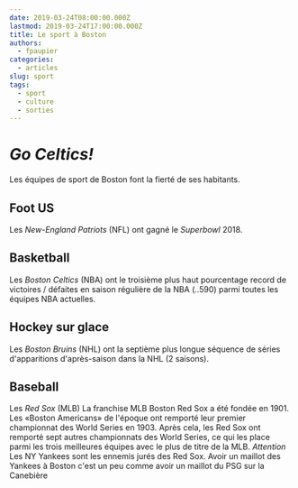 ```yaml
---
date: 2019-03-24T08:00:00.000Z
lastmod: 2019-03-24T17:00:00.000Z
title: Le sport à Boston
authors:
  - fpaupier
categories:
  - articles
slug: sport
tags:
  - sport
  - culture
  - sorties
---
```

# _Go Celtics!_

Les équipes de sport de Boston font la fierté de ses habitants. 

## Foot US

Les _New-England Patriots_ (NFL) ont gagné le _Superbowl_ 2018.

## Basketball

Les _Boston Celtics_ (NBA) ont le troisième plus haut pourcentage record de victoires / défaites en saison régulière de la NBA (..590) parmi toutes les équipes NBA actuelles.

## Hockey sur glace

Les _Boston Bruins_ (NHL) ont la septième plus longue séquence de séries d'apparitions d'après-saison dans la NHL (2 saisons).

## Baseball

Les _Red Sox_ (MLB) La franchise MLB Boston Red Sox a été fondée en 1901. Les «Boston Americans» de l'époque ont remporté leur premier championnat des World Series en 1903. Après cela, les Red Sox ont remporté sept autres championnats des World Series, ce qui les place parmi les trois meilleures équipes avec le plus de titre de la MLB. _Attention_ Les NY Yankees sont les ennemis jurés des Red Sox. Avoir un maillot des Yankees à Boston c'est un peu comme avoir un maillot du PSG sur la Canebière
